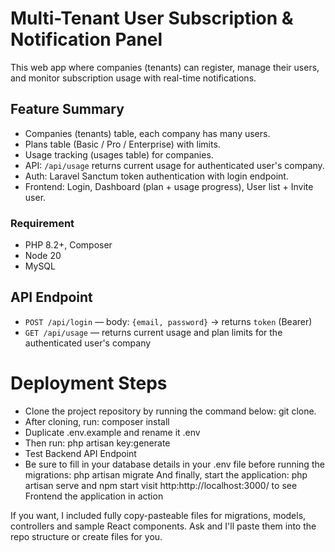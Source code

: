 # Multi-Tenant User Subscription & Notification Panel

This web app where companies (tenants) can register, manage their users, and monitor subscription usage with real-time notifications.

## Feature Summary

* Companies (tenants) table, each company has many users.
* Plans table (Basic / Pro / Enterprise) with limits.
* Usage tracking (usages table) for companies.
* API: `/api/usage` returns current usage for authenticated user's company.
* Auth: Laravel Sanctum token authentication with login endpoint.
* Frontend: Login, Dashboard (plan + usage progress), User list + Invite user.


### Requirement

* PHP 8.2+, Composer
* Node 20
* MySQL



## API Endpoint

* `POST /api/login` — body: `{email, password}` → returns `token` (Bearer)
* `GET /api/usage` — returns current usage and plan limits for the authenticated user's company


# Deployment Steps
* Clone the project repository by running the command below: git clone.
* After cloning, run: composer install
* Duplicate .env.example and rename it .env
* Then run: php artisan key:generate
* Test Backend API Endpoint
* Be sure to fill in your database details in your .env file before running the migrations: php artisan migrate And finally, start the application: php artisan serve and npm start visit http:http://localhost:3000/ to see Frontend the application in action






If you want, I included fully copy-pasteable files for migrations, models, controllers and sample React components. Ask and I'll paste them into the repo structure or create files for you.
